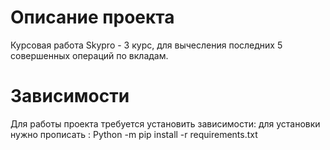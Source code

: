 # Описание проекта
Курсовая работа Skypro - 3 курс, для вычесления последних 5 совершенных операций по вкладам. 
# Зависимости
Для работы проекта требуется установить зависимости:
для установки нужно прописать : Python -m pip install -r requirements.txt
